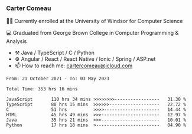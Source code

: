 ### Carter Comeau

🙋‍♂️ Currently enrolled at the University of Windsor for Computer Science

💻 Graduated from George Brown College in Computer Programming & Analysis

- ⚒️ Java / TypeScript / C / Python
- ⚙️ Angular / React / React Native / Ionic / Spring / ASP.net
- 📫 How to reach me: cartercomeau@icloud.com

<!--START_SECTION:waka-->

```text
From: 21 October 2021 - To: 03 May 2023

Total Time: 353 hrs 16 mins

JavaScript       110 hrs 34 mins >>>>>>>>-----------------   31.30 %
TypeScript       80 hrs 15 mins  >>>>>>-------------------   22.72 %
C                51 hrs          >>>>---------------------   14.44 %
HTML             45 hrs 49 mins  >>>----------------------   12.97 %
Java             35 hrs 21 mins  >>>----------------------   10.01 %
Python           17 hrs 18 mins  >------------------------   04.90 %
```

<!--END_SECTION:waka-->
